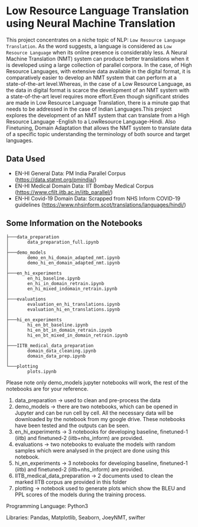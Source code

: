 # Low Resource Language Translation using Neural Machine Translation

This project concentrates on a niche topic of NLP: `Low Resource Language Translation`. As the word suggests, a language is considered as `Low Resource Language` when its online presence is considerably less. A Neural Machine Translation (NMT) system can produce better translations when it is developed using a large collection of parallel corpora. In the case, of High Resource Languages, with extensive data available in the digital format, it is comparatively easier to develop an NMT system that can perform at a state-of-the-art level.Whereas, in the case of a Low Resource Language, as the data in digital format is scarce the development of an NMT system with a state-of-the-art level requires more effort.Even though significant strides are made in Low Resource Language Translation, there is a minute gap that needs to be addressed in the case of Indian Languages.This project explores the development of an NMT system that can translate from a High Resource Language -English to a LowResource Language-Hindi. Also Finetuning, Domain Adaptation that allows the NMT system to translate data of a specific topic understanding the terminology of both source and target languages.

## Data Used

- EN-HI General Data: PM India Parallel Corpus (https://data.statmt.org/pmindia/)
- EN-HI Medical Domain Data: IIT Bombay Medical Corpus (https://www.cfilt.iitb.ac.in/iitb_parallel/)
- EN-HI Covid-19 Domain Data: Scrapped from NHS Inform COVID-19 guidelines (https://www.nhsinform.scot/translations/languages/hindi/)


## Some Information on the Notebooks
```
├───data_preparation
│       data_preparation_full.ipynb
│
├───demo_models
│       demo_en_hi_domain_adapted_nmt.ipynb
│       demo_hi_en_domain_adapted_nmt.ipynb
│
├───en_hi_experiments
│       en_hi_baseline.ipynb
│       en_hi_in_domain_retrain.ipynb
│       en_hi_mixed_indomain_retrain.ipynb
│
├───evaluations
│       evaluation_en_hi_translations.ipynb
│       evaluation_hi_en_translations.ipynb
│
├───hi_en_experiments
│       hi_en_bt_baseline.ipynb
│       hi_en_bt_in_domain_retrain.ipynb
│       hi_en_bt_mixed_in_domain_retrain.ipynb
│
├───IITB_medical_data_preparation
│       domain_data_cleaning.ipynb
│       domain_data_prep.ipynb
│
└───plotting
        plots.ipynb
```

Please note only demo_models jupyter notebooks will work, the rest of the notebooks are for your reference.

1. data_preparation -> used to clean and pre-process the data
2. demo_models -> there are two notebooks, which can be opened in Jupyter and can be run cell by cell. All the necessary data will be downloaded by the notebook from my google drive. These notebooks have been tested and the outputs can be seen.
3. en_hi_experiments -> 3 notebooks for developing baseline, finetuned-1 (iitb) and finetuned-2 (iitb+nhs_inform) are provided.
4. evaluations -> two notebooks to evaluate the models with random samples which were analysed in the project are done using this notebook.
5. hi_en_experiments -> 3 notebooks for developing baseline, finetuned-1 (iitb) and finetuned-2 (iitb+nhs_inform) are provided.
6. IITB_medical_data_preparation -> 2 documents used to clean the marked IITB corpus are provided in this folder
7. plotting -> notebook used to generate plots which show the BLEU and PPL scores of the models during the training process.

Programming Language: Python3

Libraries: Pandas, Matplotlib, Seaborn, JoeyNMT, swifter
